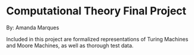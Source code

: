 # Computational Theory Final Project

By: Amanda Marques

Included in this project are formalized representations of Turing Machines and Moore Machines, as well as thorough test data.
